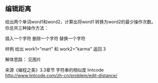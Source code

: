 ﻿## 编辑距离

给出两个单词word1和word2，计算出将word1 转换为word2的最少操作次数。
你总共三种操作方法：

插入一个字符
删除一个字符
替换一个字符


样例 
给出 work1="mart" 和 work2="karma"
返回 3


解体思路：
见图片


来源《编程之美》3.3章节 字符串的相似度
lintcode http://www.lintcode.com/zh-cn/problem/edit-distance/

